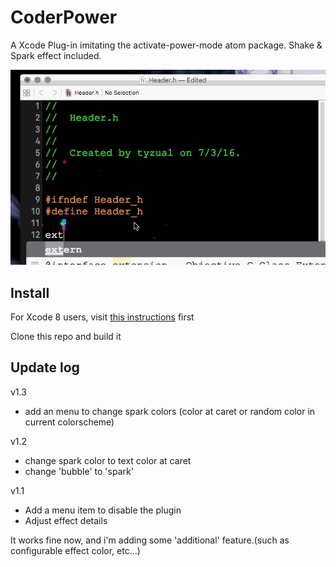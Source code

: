 # CoderPower
A Xcode Plug-in imitating the activate-power-mode atom package. Shake &amp; Spark effect included.


![image](https://github.com/Tyzual/CoderPower/blob/master/sample.gif)

## Install

For Xcode 8 users, visit [this instructions](https://github.com/XVimProject/XVim/blob/master/INSTALL_Xcode8.md) first

Clone this repo and build it

## Update log

v1.3
*	add an menu to change spark colors (color at caret or random color in current colorscheme)

v1.2
*	change spark color to text color at caret
*	change 'bubble' to 'spark'

v1.1
*	Add a menu item to disable the plugin
*	Adjust effect details

It works fine now, and i'm adding some 'additional' feature.(such as configurable effect color, etc...)
